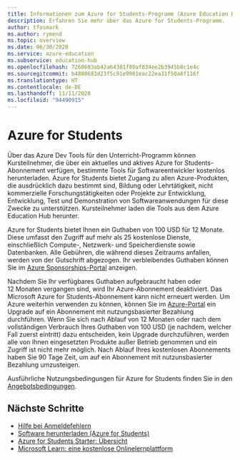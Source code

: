 ```yaml
---
title: Informationen zum Azure for Students-Programm (Azure Education Hub)
description: Erfahren Sie mehr über das Azure for Students-Programm.
author: tfosmark
ms.author: rymend
ms.topic: overview
ms.date: 06/30/2020
ms.service: azure-education
ms.subservice: education-hub
ms.openlocfilehash: 7260683ab42a64381f80af834ee2b3945b0c1e4c
ms.sourcegitcommit: b4880683d23f5c91e9901eac22ea31f50a0f116f
ms.translationtype: HT
ms.contentlocale: de-DE
ms.lasthandoff: 11/11/2020
ms.locfileid: "94490915"
---
```

# <a name="azure-for-students"></a>Azure for Students

Über das Azure Dev Tools für den Unterricht-Programm können Kursteilnehmer, die über ein aktuelles und aktives Azure for Students-Abonnement verfügen, bestimmte Tools für Softwareentwickler kostenlos herunterladen. Azure for Students bietet Zugang zu allen Azure-Produkten, die ausdrücklich dazu bestimmt sind, Bildung oder Lehrtätigkeit, nicht kommerzielle Forschungstätigkeiten oder Projekte zur Entwicklung, Entwicklung, Test und Demonstration von Softwareanwendungen für diese Zwecke zu unterstützen. Kursteilnehmer laden die Tools aus dem Azure Education Hub herunter.

Azure for Students bietet Ihnen ein Guthaben von 100 USD für 12 Monate. Diese umfasst den Zugriff auf mehr als 25 kostenlose Dienste, einschließlich Compute-, Netzwerk- und Speicherdienste sowie Datenbanken. Alle Gebühren, die während dieses Zeitraums anfallen, werden von der Gutschrift abgezogen. Ihr verbleibendes Guthaben können Sie im [Azure Sponsorships-Portal](https://www.microsoftazuresponsorships.com/) anzeigen.

Nachdem Sie Ihr verfügbares Guthaben aufgebraucht haben oder 12 Monaten vergangen sind, wird Ihr Azure-Abonnement deaktiviert. Das Microsoft Azure for Students-Abonnement kann nicht erneuert werden. Um Azure weiterhin verwenden zu können, können Sie im [Azure-Portal](https://portal.azure.com/#blade/Microsoft_Azure_Billing/SubscriptionsBlade) ein Upgrade auf ein Abonnement mit nutzungsbasierter Bezahlung durchführen. Wenn Sie sich nach Ablauf von 12 Monaten oder nach dem vollständigen Verbrauch Ihres Guthaben von 100 USD (je nachdem, welcher Fall zuerst eintritt) dazu entscheiden, kein Upgrade durchzuführen, werden alle von Ihnen eingesetzten Produkte außer Betrieb genommen und ein Zugriff ist nicht mehr möglich. Nach Ablauf Ihres kostenlosen Abonnements haben Sie 90 Tage Zeit, um auf ein Abonnement mit nutzunsbasierter Bezahlung umzusteigen.

Ausführliche Nutzungsbedingungen für Azure for Students finden Sie in den [Angebotsbedingungen](https://azure.microsoft.com/offers/ms-azr-0170p/).


## <a name="next-steps"></a>Nächste Schritte
- [Hilfe bei Anmeldefehlern](troubleshoot-login.md)
- [Software herunterladen (Azure for Students)](download-software.md)
- [Azure for Students Starter: Übersicht](azure-students-starter-program.md)
- [Microsoft Learn: eine kostenlose Onlinelernplattform](/learn/)
